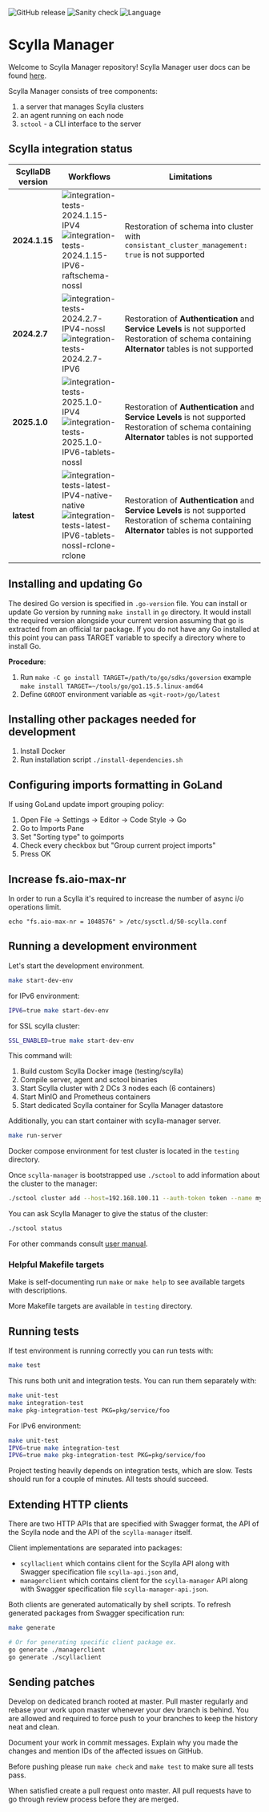 ![GitHub release](https://img.shields.io/github/tag/scylladb/scylla-manager.svg?label=release)
![Sanity check](https://github.com/scylladb/scylla-manager/actions/workflows/sanity-checks.yml/badge.svg?branch=master)
![Language](https://img.shields.io/badge/Language-Go-blue.svg)

# Scylla Manager

Welcome to Scylla Manager repository!
Scylla Manager user docs can be found [here](https://manager.docs.scylladb.com/stable/).

Scylla Manager consists of tree components:

1. a server that manages Scylla clusters
2. an agent running on each node
3. `sctool` - a CLI interface to the server

## Scylla integration status

| ScyllaDB version | Workflows                                                                                                       | Limitations                                                                                                                                           |
|------------------|-----------------------------------------------------------------------------------------------------------------|-------------------------------------------------------------------------------------------------------------------------------------------------------|
| **2024.1.15**    | ![integration-tests-2024.1.15-IPV4]<br/>![integration-tests-2024.1.15-IPV6-raftschema-nossl]                    | Restoration of schema into cluster with `consistant_cluster_management: true` is not supported                                                        |
| **2024.2.7**     | ![integration-tests-2024.2.7-IPV4-nossl]<br/>![integration-tests-2024.2.7-IPV6]                                 | Restoration of **Authentication** and **Service Levels** is not supported<br/>Restoration of schema containing **Alternator** tables is not supported |
| **2025.1.0**     | ![integration-tests-2025.1.0-IPV4]<br/>![integration-tests-2025.1.0-IPV6-tablets-nossl]                         | Restoration of **Authentication** and **Service Levels** is not supported<br/>Restoration of schema containing **Alternator** tables is not supported |
| **latest**       | ![integration-tests-latest-IPV4-native-native]<br/>![integration-tests-latest-IPV6-tablets-nossl-rclone-rclone] | Restoration of **Authentication** and **Service Levels** is not supported<br/>Restoration of schema containing **Alternator** tables is not supported |

[integration-tests-2024.1.15-IPV4]: https://github.com/scylladb/scylla-manager/actions/workflows/integration-tests-2024.1.15-IPV4.yaml/badge.svg?branch=master
[integration-tests-2024.1.15-IPV6-raftschema-nossl]: https://github.com/scylladb/scylla-manager/actions/workflows/integration-tests-2024.1.15-IPV6-raftschema-nossl.yaml/badge.svg?branch=master
[integration-tests-2024.2.7-IPV4-nossl]: https://github.com/scylladb/scylla-manager/actions/workflows/integration-tests-2024.2.7-IPV4-nossl.yaml/badge.svg?branch=master
[integration-tests-2024.2.7-IPV6]: https://github.com/scylladb/scylla-manager/actions/workflows/integration-tests-2024.2.7-IPV6.yaml/badge.svg?branch=master
[integration-tests-2025.1.0-IPV4]: https://github.com/scylladb/scylla-manager/actions/workflows/integration-tests-2025.1.0-IPV4.yaml/badge.svg?branch=master
[integration-tests-2025.1.0-IPV6-tablets-nossl]: https://github.com/scylladb/scylla-manager/actions/workflows/integration-tests-2025.1.0-IPV6-tablets-nossl.yaml/badge.svg?branch=master
[integration-tests-latest-IPV4-native-native]: https://github.com/scylladb/scylla-manager/actions/workflows/integration-tests-latest-IPV4-native-native.yaml/badge.svg?branch=master
[integration-tests-latest-IPV6-tablets-nossl-rclone-rclone]: https://github.com/scylladb/scylla-manager/actions/workflows/integration-tests-latest-IPV6-tablets-nossl-rclone-rclone.yaml/badge.svg?branch=master

## Installing and updating Go

The desired Go version is specified in `.go-version` file.
You can install or update Go version by running `make install` in `go` directory.
It would install the required version alongside your current version assuming that go is extracted from an official tar package.
If you do not have any Go installed at this point you can pass TARGET variable to specify a directory where to install Go. 

**Procedure**:

1. Run `make -C go install TARGET=/path/to/go/sdks/goversion` example `make install TARGET=~/tools/go/go1.15.5.linux-amd64`
2. Define `GOROOT` environment variable as `<git-root>/go/latest`

## Installing other packages needed for development

1. Install Docker
2. Run installation script `./install-dependencies.sh`

## Configuring imports formatting in GoLand

If using GoLand update import grouping policy:

1. Open File -> Settings -> Editor -> Code Style -> Go
2. Go to Imports Pane
3. Set "Sorting type" to goimports
4. Check every checkbox but "Group current project imports"
5. Press OK

## Increase fs.aio-max-nr

In order to run a Scylla it's required to increase the number of async i/o operations limit. 

```
echo "fs.aio-max-nr = 1048576" > /etc/sysctl.d/50-scylla.conf
```

## Running a development environment

Let's start the development environment.

```bash
make start-dev-env
```

for IPv6 environment:
```bash
IPV6=true make start-dev-env
```

for SSL scylla cluster:
```bash
SSL_ENABLED=true make start-dev-env
```

This command will:
1. Build custom Scylla Docker image (testing/scylla)
2. Compile server, agent and sctool binaries
3. Start Scylla cluster with 2 DCs 3 nodes each (6 containers)
4. Start MinIO and Prometheus containers
5. Start dedicated Scylla container for Scylla Manager datastore

Additionally, you can start container with scylla-manager server.
```bash
make run-server
```

Docker compose environment for test cluster is located in the `testing` directory.

Once `scylla-manager` is bootstrapped use `./sctool` to add information about the cluster to the manager:

```bash
./sctool cluster add --host=192.168.100.11 --auth-token token --name my-cluster 
```

You can ask Scylla Manager to give the status of the cluster:

```bash
./sctool status
```

For other commands consult [user manual](https://docs.scylladb.com/operating-scylla/manager/).

### Helpful Makefile targets

Make is self-documenting run `make` or `make help` to see available targets with descriptions.

More Makefile targets are available in `testing` directory.

## Running tests

If test environment is running correctly you can run tests with:

```bash
make test
```

This runs both unit and integration tests. You can run them separately with:

```bash
make unit-test
make integration-test
make pkg-integration-test PKG=pkg/service/foo
```

For IPv6 environment:
```bash
make unit-test
IPV6=true make integration-test
IPV6=true make pkg-integration-test PKG=pkg/service/foo
```

Project testing heavily depends on integration tests, which are slow.
Tests should run for a couple of minutes.
All tests should succeed.

## Extending HTTP clients

There are two HTTP APIs that are specified with Swagger format, the API of the Scylla node and the API of the `scylla-manager` itself.

Client implementations are separated into packages:

- `scyllaclient` which contains client for the Scylla API along with Swagger specification file `scylla-api.json` and,
- `managerclient` which contains client for the `scylla-manager` API along with Swagger specification file `scylla-manager-api.json`.

Both clients are generated automatically by shell scripts.
To refresh generated packages from Swagger specification run:

```bash
make generate

# Or for generating specific client package ex.
go generate ./managerclient
go generate ./scyllaclient
```

## Sending patches

Develop on dedicated branch rooted at master.
Pull master regularly and rebase your work upon master whenever your dev branch is behind.
You are allowed and required to force push to your branches to keep the history neat and clean.

Document your work in commit messages.
Explain why you made the changes and mention IDs of the affected issues on GitHub.

Before pushing please run `make check` and `make test` to make sure all tests pass.

When satisfied create a pull request onto master.
All pull requests have to go through review process before they are merged.
